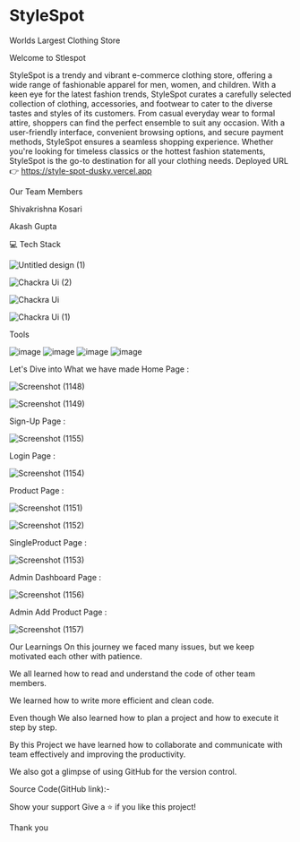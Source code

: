 # StyleSpot
Worlds Largest Clothing Store


Welcome to Stlespot

StyleSpot is a trendy and vibrant e-commerce clothing store, offering a wide range of fashionable apparel for men, women, and children. With a keen eye for the latest fashion trends, StyleSpot curates a carefully selected collection of clothing, accessories, and footwear to cater to the diverse tastes and styles of its customers. From casual everyday wear to formal attire, shoppers can find the perfect ensemble to suit any occasion. With a user-friendly interface, convenient browsing options, and secure payment methods, StyleSpot ensures a seamless shopping experience. Whether you're looking for timeless classics or the hottest fashion statements, StyleSpot is the go-to destination for all your clothing needs.
Deployed URL 👉 https://style-spot-dusky.vercel.app

Our Team Members

Shivakrishna Kosari

Akash Gupta






💻 Tech Stack


![Untitled design (1)](https://github.com/shivakrishnak13/stylespot_project/assets/119391118/f45f51a3-13d8-4922-8ce4-f79f88074740)

![Chackra Ui (2)](https://github.com/shivakrishnak13/stylespot_project/assets/119391118/ba7c22fb-a572-4e1c-bc2e-177ac783979f)

![Chackra Ui](https://github.com/shivakrishnak13/stylespot_project/assets/119391118/f311cc78-d26f-41ff-90b5-74a54223dcbc)

![Chackra Ui (1)](https://github.com/shivakrishnak13/stylespot_project/assets/119391118/c677ec12-0ce1-4e38-bd99-af70bad1e6e6)

Tools

![image](https://user-images.githubusercontent.com/80309747/229348866-a41c6e5d-458a-4396-a0f6-ce974e5cfae0.png)
![image](https://user-images.githubusercontent.com/80309747/229348874-6e5a14c8-46e7-457c-b14c-c2491866064f.png)
![image](https://user-images.githubusercontent.com/80309747/229348882-7a0c4058-7f44-48be-88a0-d37da699bbfc.png)
![image](https://user-images.githubusercontent.com/80309747/229348884-8fd728ce-a616-4341-a4ca-fe15677f0d3c.png)



Let's Dive into What we have made
Home Page :

![Screenshot (1148)](https://github.com/shivakrishnak13/stylespot_project/assets/119391118/7f3f7c73-23fc-4a92-bce4-b90efe342e06)

![Screenshot (1149)](https://github.com/shivakrishnak13/stylespot_project/assets/119391118/0c13caf7-4526-467d-aacf-21449ab7c042)



Sign-Up Page :


![Screenshot (1155)](https://github.com/shivakrishnak13/stylespot_project/assets/119391118/530a7b3e-4005-4268-b505-3ab3608478eb)



Login Page :

![Screenshot (1154)](https://github.com/shivakrishnak13/stylespot_project/assets/119391118/3c347d03-db78-4d35-84f5-733a4d71145a)



Product Page :

![Screenshot (1151)](https://github.com/shivakrishnak13/stylespot_project/assets/119391118/845c863b-55dc-4e9a-95ef-bb1b21a68b7e)

![Screenshot (1152)](https://github.com/shivakrishnak13/stylespot_project/assets/119391118/da825f73-7f85-41e1-a59d-8d345bc51522)


SingleProduct Page :

![Screenshot (1153)](https://github.com/shivakrishnak13/stylespot_project/assets/119391118/24473774-56e2-45be-be35-069ffdce3ffc)






Admin Dashboard Page :


![Screenshot (1156)](https://github.com/shivakrishnak13/stylespot_project/assets/119391118/cb89039f-1c61-4305-a422-f180ca4ba7be)





Admin Add Product Page :



![Screenshot (1157)](https://github.com/shivakrishnak13/stylespot_project/assets/119391118/5e2ac5ee-6054-430e-894c-c0da45cb6ac9)








Our Learnings
On this journey we faced many issues, but we keep motivated each other with patience.

We all learned how to read and understand the code of other team members.

We learned how to write more efficient and clean code.

Even though We also learned how to plan a project and how to execute it step by step.

By this Project we have learned how to collaborate and communicate with team effectively and improving the productivity.

We also got a glimpse of using GitHub for the version control.

Source Code(GitHub link):-

Show your support
Give a ⭐ if you like this project!

Thank you
